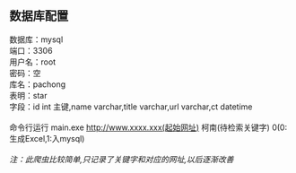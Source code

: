 数据库配置
----
数据库：mysql</br>
端口：3306</br>
用户名：root</br>
密码：空</br>
库名：pachong</br>
表明：star</br>
字段：id int 主键,name varchar,title varchar,url varchar,ct datetime</br>
</br>
命令行运行 main.exe http://www.xxxx.xxx(起始网址) 柯南(待检索关键字) 0(0:生成Excel,1:入mysql) </br>
</br>
<i>注：此爬虫比较简单,只记录了关键字和对应的网址,以后逐渐改善</i>
